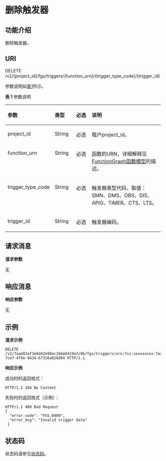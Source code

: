# 删除触发器<a name="ZH-CN_TOPIC_0115410477"></a>

## 功能介绍<a name="section48774280"></a>

删除触发器。

## URI<a name="section36315337"></a>

DELETE /v2/\{project\_id\}/fgs/triggers/\{function\_urn\}/\{trigger\_type\_code\}/\{trigger\_id\}

参数说明如[表1](#d0e6289)所示。

**表 1**  参数说明

<a name="d0e6289"></a>
<table><thead align="left"><tr id="row60266393"><th class="cellrowborder" valign="top" width="25.252525252525253%" id="mcps1.2.5.1.1"><p id="p49739661"><a name="p49739661"></a><a name="p49739661"></a>参数</p>
</th>
<th class="cellrowborder" valign="top" width="14.14141414141414%" id="mcps1.2.5.1.2"><p id="p2380770"><a name="p2380770"></a><a name="p2380770"></a>类型</p>
</th>
<th class="cellrowborder" valign="top" width="10.721072107210722%" id="mcps1.2.5.1.3"><p id="p58624704"><a name="p58624704"></a><a name="p58624704"></a>必选</p>
</th>
<th class="cellrowborder" valign="top" width="49.884988498849886%" id="mcps1.2.5.1.4"><p id="p50980558"><a name="p50980558"></a><a name="p50980558"></a>说明</p>
</th>
</tr>
</thead>
<tbody><tr id="row35784500"><td class="cellrowborder" valign="top" width="25.252525252525253%" headers="mcps1.2.5.1.1 "><p id="p12863387"><a name="p12863387"></a><a name="p12863387"></a>project_id</p>
</td>
<td class="cellrowborder" valign="top" width="14.14141414141414%" headers="mcps1.2.5.1.2 "><p id="p35301418"><a name="p35301418"></a><a name="p35301418"></a>String</p>
</td>
<td class="cellrowborder" valign="top" width="10.721072107210722%" headers="mcps1.2.5.1.3 "><p id="p40842634"><a name="p40842634"></a><a name="p40842634"></a>必选</p>
</td>
<td class="cellrowborder" valign="top" width="49.884988498849886%" headers="mcps1.2.5.1.4 "><p id="p19919075"><a name="p19919075"></a><a name="p19919075"></a>租户project_id。</p>
</td>
</tr>
<tr id="row45053948"><td class="cellrowborder" valign="top" width="25.252525252525253%" headers="mcps1.2.5.1.1 "><p id="p25491132"><a name="p25491132"></a><a name="p25491132"></a>function_urn</p>
</td>
<td class="cellrowborder" valign="top" width="14.14141414141414%" headers="mcps1.2.5.1.2 "><p id="p51515784"><a name="p51515784"></a><a name="p51515784"></a>String</p>
</td>
<td class="cellrowborder" valign="top" width="10.721072107210722%" headers="mcps1.2.5.1.3 "><p id="p12029001"><a name="p12029001"></a><a name="p12029001"></a>必选</p>
</td>
<td class="cellrowborder" valign="top" width="49.884988498849886%" headers="mcps1.2.5.1.4 "><p id="p34825063"><a name="p34825063"></a><a name="p34825063"></a>函数的URN，详细解释见<a href="FunctionGraph函数模型.md">FunctionGraph函数模型</a>的描述。</p>
</td>
</tr>
<tr id="row2257865"><td class="cellrowborder" valign="top" width="25.252525252525253%" headers="mcps1.2.5.1.1 "><p id="p48669400"><a name="p48669400"></a><a name="p48669400"></a>trigger_type_code</p>
</td>
<td class="cellrowborder" valign="top" width="14.14141414141414%" headers="mcps1.2.5.1.2 "><p id="p49907323"><a name="p49907323"></a><a name="p49907323"></a>String</p>
</td>
<td class="cellrowborder" valign="top" width="10.721072107210722%" headers="mcps1.2.5.1.3 "><p id="p15961371"><a name="p15961371"></a><a name="p15961371"></a>必选</p>
</td>
<td class="cellrowborder" valign="top" width="49.884988498849886%" headers="mcps1.2.5.1.4 "><p id="p17802655"><a name="p17802655"></a><a name="p17802655"></a>触发器类型代码，取值：SMN、DMS、OBS、DIS、APIG、TIMER、CTS、LTS。</p>
</td>
</tr>
<tr id="row26006170"><td class="cellrowborder" valign="top" width="25.252525252525253%" headers="mcps1.2.5.1.1 "><p id="p26125040"><a name="p26125040"></a><a name="p26125040"></a>trigger_id</p>
</td>
<td class="cellrowborder" valign="top" width="14.14141414141414%" headers="mcps1.2.5.1.2 "><p id="p35753502"><a name="p35753502"></a><a name="p35753502"></a>String</p>
</td>
<td class="cellrowborder" valign="top" width="10.721072107210722%" headers="mcps1.2.5.1.3 "><p id="p10352589"><a name="p10352589"></a><a name="p10352589"></a>必选</p>
</td>
<td class="cellrowborder" valign="top" width="49.884988498849886%" headers="mcps1.2.5.1.4 "><p id="p33253413"><a name="p33253413"></a><a name="p33253413"></a>触发器编码。</p>
</td>
</tr>
</tbody>
</table>

## 请求消息<a name="section58402585"></a>

**请求参数**

无

## 响应消息<a name="section55861224"></a>

**响应参数**

无

## 示例<a name="section4361244182314"></a>

**请求示例**

```
DELETE /v2/7aad83af3e8d42e99ac194e8419e2c9b/fgs/triggers/urn:fss:xxxxxxxxx:7aad83af3e8d42e99ac194e8419e2c9b:function:default:test:latest/SMN/f4748d95-7ce7-4f9e-9434-67316a828d94 HTTP/1.1
```

**响应示例**

成功时的返回格式：

```
HTTP/1.1 204 No Content
```

失败时的返回格式（示例）：

```
HTTP/1.1 400 Bad Request
{ 
  "error_code": "FSS.0400", 
  "error_msg": "Invalid trigger data" 
 }
```

## 状态码<a name="section32988976"></a>

状态码请参见[状态码](状态码.md)。

